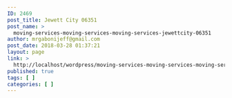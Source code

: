 ```yaml
---
ID: 2469
post_title: Jewett City 06351
post_name: >
  moving-services-moving-services-moving-services-jewettcity-06351
author: mrgabonijeff@gmail.com
post_date: 2018-03-28 01:37:21
layout: page
link: >
  http://localhost/wordpress/moving-services-moving-services-moving-services-jewettcity-06351/
published: true
tags: [ ]
categories: [ ]
---
```

